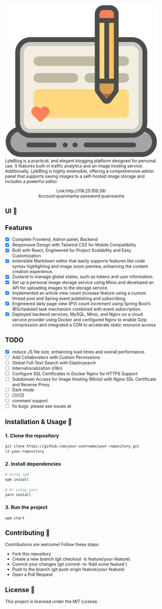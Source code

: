 ![alt text](<博客(blog)_爱给网_aigei_com.png>)
LyleBlog is a practical, and elegant blogging platform designed for personal use. It features built-in traffic analytics and an image hosting service. Additionally, LyleBlog is highly extensible, offering a comprehensive admin panel that supports saving images to a self-hosted image storage and includes a powerful editor.

<div align="center">Link:http://118.25.109.39/</div>
<div align="center">Account:quanxiaoha password:quanxiaoha</div>

## UI 📸

## Features

- [x] Complete Frontend, Admin panel, Backend
- [x] Responsive Design with Tailwind CSS for Mobile Compatibility
- [x] Built with React, Engineered for Project Scalability and Easy Customization
- [x] extensible Markdown editor that easily supports features like code syntax highlighting and image zoom preview, enhancing the content creation experience.
- [x] Zustand to manage global states, such as tokens and user information.
- [x] Set up a personal image storage service using Minio and developed an API for uploading images to the storage service.
- [x] Implemented an article view count increase feature using a custom thread pool and Spring event publishing and subscribing.
- [x] Engineered daily page view (PV) count increment using Spring Boot’s @Scheduled task mechanism combined with event subscription.
- [x] Deployed backend services, MySQL, Minio, and Nginx on a cloud service provider using Docker and configured Nginx to enable Gzip compression and integrated a CDN to accelerate static resource access

## TODO

- [x] reduce JS file size, enhancing load times and overall performance.
- [ ] Add Collaborators with Custom Permissions
- [ ] Global Full-Text Search with Elasticsearch
- [ ] Internationalization (i18n)
- [ ] Configure SSL Certificates in Docker Nginx for HTTPS Support
- [ ] Subdomain Access for Image Hosting (Minio) with Nginx SSL Certificate and Reverse Proxy
- [ ] Dark mode
- [ ] CI/CD
- [ ] comment support
- [ ] fix bugs: please see issues at 

## Installation & Usage 🚀

### 1. Clone the repository

```bash
git clone https://github.com/your-username/your-repository.git
cd your-repository
```

### 2. Install dependencies

```bash
# Using npm
npm install

# Or using yarn
yarn install
```

### 3. Run the project

```
npm start
```

## Contributing 🤝

Contributions are welcome! Follow these steps:

- Fork this repository
- Create a new branch (git checkout -b feature/your-feature)
- Commit your changes (git commit -m 'Add some feature')
- Push to the branch (git push origin feature/your-feature)
- Open a Pull Request

## License 📄

This project is licensed under the MIT License.
